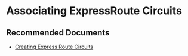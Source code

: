 <properties
  pagetitle="Associating ExpressRoute Circuits "
  service=""
  resource=""
  ms.author="wellee"
  selfhelptype="Generic"
  supporttopicids="32640641"
  productpesids="16572"
  cloudenvironments="public, fairfax, mooncake, blackforest, ussec, usnat"
  articleid="e79494c2-b24c-4618-b63b-6ef3a3d9e67c"
  ownershipid="CloudNet_VirtualWAN" />
# Associating ExpressRoute Circuits 

## **Recommended Documents**

* [Creating Express Route Circuits](https://docs.microsoft.com/azure/virtual-wan/virtual-wan-expressroute-portal)